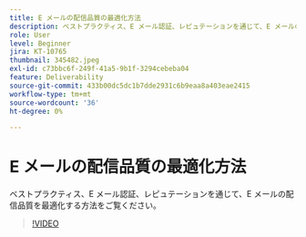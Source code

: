 ```yaml
---
title: E メールの配信品質の最適化方法
description: ベストプラクティス、E メール認証、レピュテーションを通じて、E メールの配信品質を最適化する方法をご覧ください。
role: User
level: Beginner
jira: KT-10765
thumbnail: 345482.jpeg
exl-id: c73bbc6f-249f-41a5-9b1f-3294cebeba04
feature: Deliverability
source-git-commit: 433b00dc5dc1b7dde2931c6b9eaa8a403eae2415
workflow-type: tm+mt
source-wordcount: '36'
ht-degree: 0%

---
```


# E メールの配信品質の最適化方法

ベストプラクティス、E メール認証、レピュテーションを通じて、E メールの配信品質を最適化する方法をご覧ください。

>[!VIDEO](https://video.tv.adobe.com/v/345482/?quality=12&learn=on)
